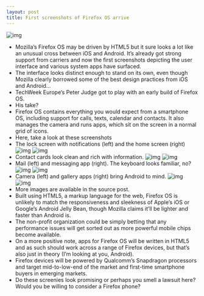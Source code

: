 ```yaml
---
layout: post
title: First screenshots of Firefox OS arrive
---
```

![img](http://media.idownloadblog.com/wp-content/uploads/2012/07/Mozilla-Firefox-OS-phone-and-fox.jpg)
* Mozilla’s Firefox OS may be driven by HTML5 but it sure looks a lot like an unusual cross between iOS and Android. It’s already got strong support from carriers and now the first screenshots depicting the user interface and various system apps have surfaced.
* The interface looks distinct enough to stand on its own, even though Mozilla clearly borrowed some of the best design practices from iOS and Android…
* TechWeek Europe‘s Peter Judge got to play with an early build of Firefox OS.
* His take?
* Firefox OS contains everything you would expect from a smartphone OS, including support for calls, texts, calendar and contacts. It also manages the camera and runs apps, which sit on the screen in a normal grid of icons.
* Here, take a look at these screenshots
* The lock screen with notifications (left) and the home screen (right)
![img](http://media.idownloadblog.com/wp-content/uploads/2012/07/Firefox-OS-screenshot-001.jpg)
![img](http://media.idownloadblog.com/wp-content/uploads/2012/07/Firefox-OS-screenshot-002.jpg)
* Contact cards look clean and rich with information.
![img](http://media.idownloadblog.com/wp-content/uploads/2012/07/Firefox-OS-screenshot-003.jpg)
![img](http://media.idownloadblog.com/wp-content/uploads/2012/07/Firefox-OS-screenshot-004.jpg)
* Mail (left) and messaging app (right). The keyboard looks familiar, no?
![img](http://media.idownloadblog.com/wp-content/uploads/2012/07/Firefox-OS-screenshot-005.jpg)
![img](http://media.idownloadblog.com/wp-content/uploads/2012/07/Firefox-OS-screenshot-006.jpg)
* Camera (left) and gallery apps (right) bring Android to mind.
![img](http://media.idownloadblog.com/wp-content/uploads/2012/07/Firefox-OS-screenshot-007.jpg)
![img](http://media.idownloadblog.com/wp-content/uploads/2012/07/Firefox-OS-screenshot-008.jpg)
* More images are available in the source post.
* Built using HTML5, a markup language for the web, Firefox OS is unlikely to match the responsiveness and sleekness of Apple’s iOS or Google’s Android Jelly Bean, though Mozilla claims it’ll be lighter and faster than Android is.
* The non-profit organization could be simply betting that any performance issues will get sorted out as more powerful mobile chips become available.
* On a more positive note, apps for Firefox OS will be written in HTML5 and as such should work across a range of Firefox devices, but that’s also just in theory (I’m looking at you, Android).
* Firefox devices will be powered by Qualcomm’s Snapdragon processors and target mid-to-low-end of the market and first-time smartphone buyers in emerging markets.
* Do these screenies look promising or perhaps you smell a lawsuit here? Would you be willing to consider a Firefox phone?

